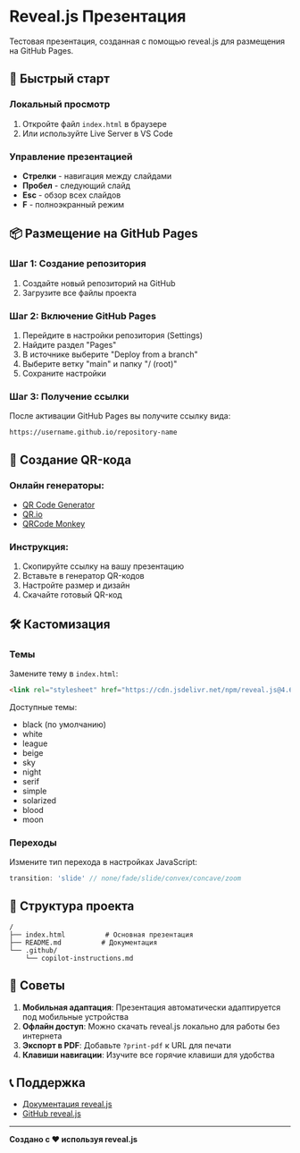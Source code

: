 # Reveal.js Презентация

Тестовая презентация, созданная с помощью reveal.js для размещения на GitHub Pages.

## 🚀 Быстрый старт

### Локальный просмотр
1. Откройте файл `index.html` в браузере
2. Или используйте Live Server в VS Code

### Управление презентацией
- **Стрелки** - навигация между слайдами
- **Пробел** - следующий слайд
- **Esc** - обзор всех слайдов
- **F** - полноэкранный режим

## 📦 Размещение на GitHub Pages

### Шаг 1: Создание репозитория
1. Создайте новый репозиторий на GitHub
2. Загрузите все файлы проекта

### Шаг 2: Включение GitHub Pages
1. Перейдите в настройки репозитория (Settings)
2. Найдите раздел "Pages"
3. В источнике выберите "Deploy from a branch"
4. Выберите ветку "main" и папку "/ (root)"
5. Сохраните настройки

### Шаг 3: Получение ссылки
После активации GitHub Pages вы получите ссылку вида:
```
https://username.github.io/repository-name
```

## 📱 Создание QR-кода

### Онлайн генераторы:
- [QR Code Generator](https://www.qr-code-generator.com/)
- [QR.io](https://qr.io/)
- [QRCode Monkey](https://www.qrcode-monkey.com/)

### Инструкция:
1. Скопируйте ссылку на вашу презентацию
2. Вставьте в генератор QR-кодов
3. Настройте размер и дизайн
4. Скачайте готовый QR-код

## 🛠 Кастомизация

### Темы
Замените тему в `index.html`:
```html
<link rel="stylesheet" href="https://cdn.jsdelivr.net/npm/reveal.js@4.6.1/dist/theme/[THEME].css">
```

Доступные темы:
- black (по умолчанию)
- white
- league
- beige
- sky
- night
- serif
- simple
- solarized
- blood
- moon

### Переходы
Измените тип перехода в настройках JavaScript:
```javascript
transition: 'slide' // none/fade/slide/convex/concave/zoom
```

## 📁 Структура проекта
```
/
├── index.html          # Основная презентация
├── README.md          # Документация
└── .github/
    └── copilot-instructions.md
```

## 🎯 Советы

1. **Мобильная адаптация**: Презентация автоматически адаптируется под мобильные устройства
2. **Офлайн доступ**: Можно скачать reveal.js локально для работы без интернета
3. **Экспорт в PDF**: Добавьте `?print-pdf` к URL для печати
4. **Клавиши навигации**: Изучите все горячие клавиши для удобства

## 📞 Поддержка

- [Документация reveal.js](https://revealjs.com/)
- [GitHub reveal.js](https://github.com/hakimel/reveal.js)

---

**Создано с ❤️ используя reveal.js**
